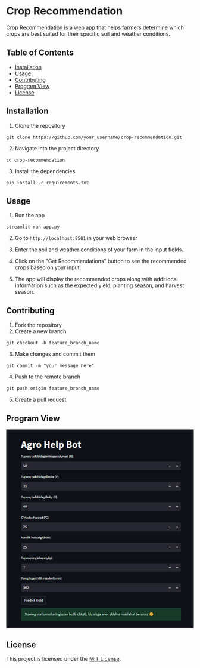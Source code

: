 # Crop Recommendation

Crop Recommendation is a web app that helps farmers determine which crops are best suited for their specific soil and weather conditions.

## Table of Contents

- [Installation](#installation)
- [Usage](#usage)
- [Contributing](#contributing)
- [Program View](#program-view)
- [License](#license)

## Installation

1. Clone the repository

```
git clone https://github.com/your_username/crop-recommendation.git
```

2. Navigate into the project directory

```
cd crop-recommendation
```

3. Install the dependencies

```
pip install -r requirements.txt
```

## Usage

1. Run the app

```
streamlit run app.py
```

2. Go to `http://localhost:8501` in your web browser

3. Enter the soil and weather conditions of your farm in the input fields.

4. Click on the "Get Recommendations" button to see the recommended crops based on your input.

5. The app will display the recommended crops along with additional information such as the expected yield, planting season, and harvest season.

## Contributing

1. Fork the repository
2. Create a new branch

```
git checkout -b feature_branch_name
```

3. Make changes and commit them

```
git commit -m "your message here"
```

4. Push to the remote branch

```
git push origin feature_branch_name
```

5. Create a pull request

## Program View

<p align="center">
    <img src="Images/Streamlit App.jpg" alt="Streamlit App">
</p>

## License

This project is licensed under the [MIT License](https://opensource.org/licenses/MIT).

